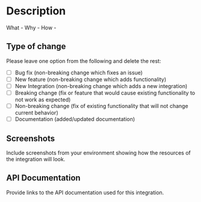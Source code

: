 # Description

What -
Why -
How -

## Type of change

Please leave one option from the following and delete the rest:

- [ ] Bug fix (non-breaking change which fixes an issue)
- [ ] New feature (non-breaking change which adds functionality)
- [ ] New Integration (non-breaking change which adds a new integration)
- [ ] Breaking change (fix or feature that would cause existing functionality to not work as expected)
- [ ] Non-breaking change (fix of existing functionality that will not change current behavior)
- [ ] Documentation (added/updated documentation)

## Screenshots

Include screenshots from your environment showing how the resources of the integration will look.

## API Documentation

Provide links to the API documentation used for this integration.
